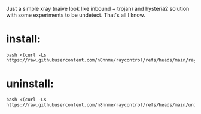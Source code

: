 Just a simple xray (naive look like inbound + trojan) and hysteria2 solution with some experiments to be undetect. That's all I know.

# install:
```
bash <(curl -Ls https://raw.githubusercontent.com/n8nnme/raycontrol/refs/heads/main/ray.sh)
```

# uninstall:
```
bash <(curl -Ls https://raw.githubusercontent.com/n8nnme/raycontrol/refs/heads/main/uninstall.sh)
```

